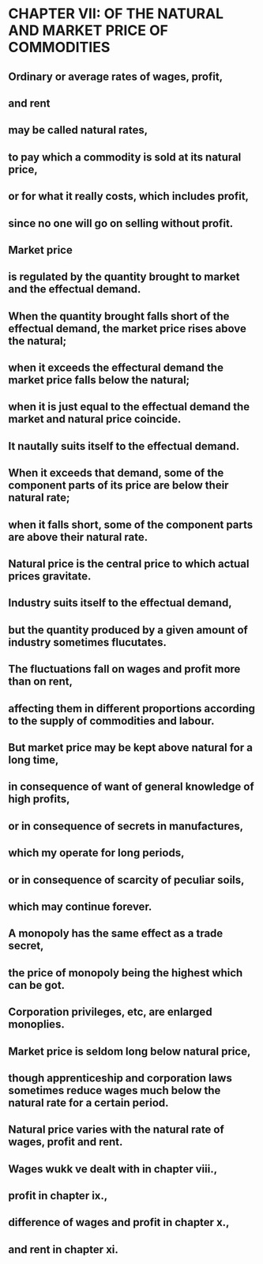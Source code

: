 # CHAPTER VII: OF THE NATURAL AND MARKET PRICE OF COMMODITIES

## Ordinary or average rates of wages, profit,
## and rent
## may be called natural rates,
## to pay which a commodity is sold at its natural price,
## or for what it really costs, which includes profit,
## since no one will go on selling without profit.
## Market price
## is regulated by the quantity brought to market and the effectual demand.
## When the quantity brought falls short of the effectual demand, the market price rises above the natural;
## when it exceeds the effectural demand the market price falls below the natural;
## when it is just equal to the effectual demand the market and natural price coincide.
## It nautally suits itself to the effectual demand.
## When it exceeds that demand, some of the component parts of its price are below their natural rate;
## when it falls short, some of the component parts are above their natural rate.
## Natural price is the central price to which actual prices gravitate.
## Industry suits itself to the effectual demand,
## but the quantity produced by a given amount of industry sometimes flucutates.
## The fluctuations fall on wages and profit more than on rent,
## affecting them in different proportions according to the supply of commodities and labour.
## But market price may be kept above natural for a long time,
## in consequence of want of general knowledge of high profits,
## or in consequence of secrets in manufactures,
## which my operate for long periods,
## or in consequence of scarcity of peculiar soils,
## which may continue forever.
## A monopoly has the same effect as a trade secret,
## the price of monopoly being the highest which can be got.
## Corporation privileges, etc, are enlarged monoplies.
## Market price is seldom long below natural price,
## though apprenticeship and corporation laws sometimes reduce wages much below the natural rate for a certain period.
## Natural price varies with the natural rate of wages, profit and rent.
## Wages wukk ve dealt with in chapter viii.,
## profit in chapter ix.,
## difference of wages and profit in chapter x.,
## and rent in chapter xi.